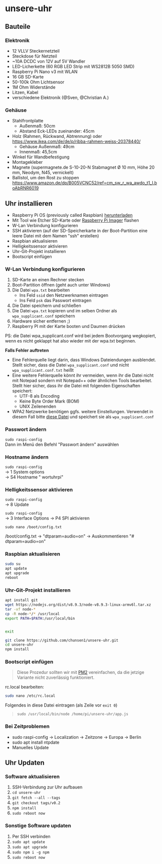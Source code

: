 # unsere-uhr

## Bauteile

### Elektronik

* 12 VLLV Steckernetzteil
* Steckdose für Netzteil
* ~10A DCDC von 12V auf 5V Wandler
* LED-Licherkette (60 RGB LED Strip mit WS2812B 5050 SMD)
* Raspberry Pi Nano v3 mit WLAN
* 16 GB SD-Karte
* 50-100k Ohm Lichtsensor
* 1M Ohm Widerstände
* Litzen, Kabel
* verschiedene Elektronik (@Sven, @Christian A.)

### Gehäuse

* Stahlfrontplatte
  * Außenmaß: 50cm
  * Abstand Eck-LEDs zueinander: 45cm
* Holz (Rahmen, Rückwand, Abtrennung) oder https://www.ikea.com/de/de/p/ribba-rahmen-weiss-20378440/
  * Gehäuse Außenmaß: 49cm
  * Innenmaß: 45,5cm
* Winkel für Wandbefestigung
* Montagekleber
* Magnete (supermagnete.de S-10-20-N Stabmagnet Ø 10 mm, Höhe 20 mm, Neodym, N45, vernickelt)
* Ballistol, um den Rost zu stoppen https://www.amazon.de/dp/B005VCNC52/ref=cm_sw_r_wa_awdo_t1_I.boAbRNR6019

## Uhr installieren

* Raspberry Pi OS (previously called Raspbian) [herunterladen](https://www.raspberrypi.org/downloads/raspberry-pi-os/)
* Mit Tool wie Etcher SD-Karte oder [Raspberry Pi Imager](https://www.raspberrypi.org/downloads/) flashen
* W-Lan Verbindung konfigurieren
* SSH aktivieren (auf der SD-Speicherkarte in der Boot-Partition eine leere Datei mit dem Namen "ssh" erstellen)
* Raspbian aktualisieren 
* Helligkeitssensor aktivieren
* Uhr-Git-Projekt installieren
* Bootscript einfügen

### W-Lan Verbindung konfigurieren
1. SD-Karte an einen Rechner stecken
2. Boot-Partition öffnen (geht auch unter Windows)
3. Die Datei ```wpa.txt``` bearbeiten
    * Ins Feld ```ssid``` den Netzwerknamen eintragen
    * Ins Feld ```psk``` das Passwort eintragen
4. Die Datei speichern und schließen
5. Die Datei ```wpa.txt``` kopieren und im selben Ordner als ```wpa_supplicant.conf``` speichern
6. Hardware sicher entfernen ;)
7. Raspberry PI mit der Karte booten und Daumen drücken

PS: die Datei wpa_supplicant.conf wird bei jedem Bootvorgang wegkopiert, wenn es nicht geklappt hat also wieder mit der wpa.txt beginnen.

**Falls Fehler auftreten**
* Eine Fehlerquelle liegt darin, dass Windows Dateiendungen ausblendet. Stellt sicher, dass die Datei ```wpa_supplicant.conf``` und nicht ```wpa_supplicant.conf.txt``` heißt
* Eine weitere Fehlerquelle könnt ihr vermeiden, wenn ihr die Datei nicht mit Notepad sondern mit Notepad++ oder ähnlichen Tools bearbeitet. Stellt hier sicher, dass ihr die Datei mit folgenden Eigenschaften speichert:
    * UTF-8 als Encoding
    * Keine Byte Order Mark (BOM)
    * UNIX Zeilenenden
* WPA2 Netzwerke benötigen ggfs. weitere Einstellungen. Verwendet in diesem Fall bitte [diese Datei](documentation/etc/wpa_supplicant.conf2) und speichert sie als ```wpa_supplicant.conf```

### Passwort ändern
```sudo raspi-config```  
Dann im Menü den Befehl "Passwort ändern" auswählen

### Hostname ändern
```sudo raspi-config```  
-> 1 System options  
-> S4 Hostname " wortuhrpi"

### Helligkeitssensor aktivieren
```sudo raspi-config```  
-> 8 Update

```sudo raspi-config```  
-> 3 Interface Options
-> P4 SPI aktivieren

```
sudo nano /boot/config.txt
```
/boot/config.txt -> "dtparam=audio=on" -> Auskommentieren "# dtparam=audio=on"

### Raspbian aktualisieren

```bash
sudo su
apt update
apt upgrade
reboot
```

### Uhr-Git-Projekt installieren

```bash
apt install git
wget https://nodejs.org/dist/v8.9.3/node-v8.9.3-linux-armv6l.tar.xz
tar -xf node-*
cp -R node-*/* /usr/local
export PATH=$PATH:/usr/local/bin


exit

git clone https://github.com/chunsen1/unsere-uhr.git
cd unsere-uhr
npm install
```

### Bootscript einfügen

> Diese Prozedur sollten wir mit [PM2](https://github.com/Unitech/pm2) vereinfachen, da die jetzige Variante nicht zuverlässig funktioniert.

rc.local bearbeiten:

```bash
sudo nano /etc/rc.local
```

Folgendes in diese Datei eintragen (als Zeile vor ```exit 0```)

> ```sudo /usr/local/bin/node /home/pi/unsere-uhr/app.js```

### Bei Zeitproblemen
* sudo raspi-config -> Localization -> Zeitzone -> Europa -> Berlin
* sudo apt install ntpdate
* Manuelles Update

## Uhr Updaten

### Software aktualisieren

1. SSH-Verbindung zur Uhr aufbauen
2. ```cd unsere-uhr```
3. ```git fetch --all --tags```
3. ```git checkout tags/v0.2```
4. ```npm install```
4. ```sudo reboot now```

### Sonstige Software updaten

1. Per SSH verbinden
2. ```sudo apt update```
3. ```sudo apt upgrade```
4. ```sudo npm i -g npm```
5. ```sudo reboot now```
